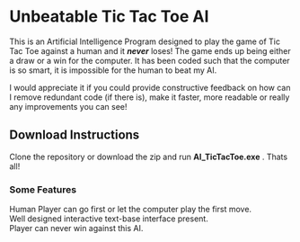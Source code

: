 <h1> Unbeatable Tic Tac Toe AI</h2>
This is an Artificial Intelligence Program designed to play the game of Tic Tac Toe against a human and it <b><i>never</i></b> loses!
The game ends up being either a draw or a win for the computer. It has been coded such that the computer is so smart, it is impossible for the human to beat my AI.

I would appreciate it if you could provide constructive feedback on how can I remove redundant code (if there is), make it faster, more readable or really any improvements you can see!

## Download Instructions
Clone the repository or download the zip and run <b>AI_TicTacToe.exe</b> .
Thats all!

### Some Features
Human Player can go first or let the computer play the first move. <br>
Well designed interactive text-base interface present. <br>
Player can never win against this AI. <br>
